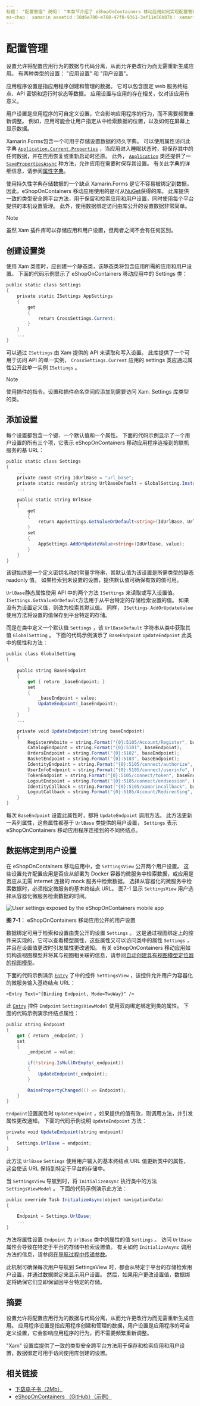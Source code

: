```yaml
---
标题： "配置管理" 说明： "本章节介绍了 eShopOnContainers 移动应用如何实现配置管理，以提供应用设置和用户设置。"
ms-chap： xamarin assetid：50d6e780-e768-47f8-9361-3af11e56b87b： xamarin 窗体作者： davidbritch： dabritch ms. 日期：08/07/2017 非 loc： [ Xamarin.Forms ， Xamarin.Essentials ]
---
```


# <a name="configuration-management"></a>配置管理

设置允许将配置应用行为的数据与代码分离，从而允许更改行为而无需重新生成应用。 有两种类型的设置： "应用设置" 和 "用户设置"。

应用程序设置是指应用程序创建和管理的数据。 它可以包含固定 web 服务终结点、API 密钥和运行时状态等数据。 应用设置与应用的存在相关，仅对该应用有意义。

用户设置是应用程序的可自定义设置，它会影响应用程序的行为，而不需要频繁重新调整。 例如，应用可能会让用户指定从中检索数据的位置，以及如何在屏幕上显示数据。

Xamarin.Forms包含一个可用于存储设置数据的持久字典。 可以使用属性访问此字典 [`Application.Current.Properties`](xref:Xamarin.Forms.Application.Properties) ，当应用进入睡眠状态时，将保存其中的任何数据，并在应用恢复或重新启动时还原。 此外， [`Application`](xref:Xamarin.Forms.Application) 类还提供了一 [`SavePropertiesAsync`](xref:Xamarin.Forms.Application.SavePropertiesAsync) 种方法，允许应用在需要时保存其设置。 有关此字典的详细信息，请参阅[属性字典](~/xamarin-forms/app-fundamentals/application-class.md#properties-dictionary)。

使用持久性字典存储数据的一个缺点 Xamarin.Forms 是它不容易被绑定到数据。 因此，eShopOnContainers 移动应用使用的是可从[NuGet](https://www.nuget.org/packages/Xam.Plugins.Settings/)获得的库。 此库提供一致的类型安全跨平台方法，用于保留和检索应用和用户设置，同时使用每个平台提供的本机设置管理。 此外，使用数据绑定访问由库公开的设置数据非常简单。

> [!NOTE]
> 虽然 Xam 插件库可以存储应用和用户设置，但两者之间不会有任何区别。

## <a name="creating-a-settings-class"></a>创建设置类

使用 Xam 类库时，应创建一个静态类，该静态类将包含应用所需的应用和用户设置。 下面的代码示例显示了 eShopOnContainers 移动应用中的 Settings 类：

```csharp
public static class Settings  
{  
    private static ISettings AppSettings  
    {  
        get  
        {  
            return CrossSettings.Current;  
        }  
    }  
    ...  
}
```

可以通过 `ISettings` 由 Xam 提供的 API 来读取和写入设置。 此库提供了一个可用于访问 API 的单一实例， `CrossSettings.Current` 应用的 settings 类应通过属性公开此单一实例 `ISettings` 。

> [!NOTE]
> 使用插件的指令。设置和插件命名空间应添加到需要访问 Xam. Settings 库类型的类。

## <a name="adding-a-setting"></a>添加设置

每个设置都包含一个键、一个默认值和一个属性。 下面的代码示例显示了一个用户设置的所有三个项，它表示 eShopOnContainers 移动应用程序连接到的联机服务的基 URL：

```csharp
public static class Settings  
{  
    ...  
    private const string IdUrlBase = "url_base";  
    private static readonly string UrlBaseDefault = GlobalSetting.Instance.BaseEndpoint;  
    ...  

    public static string UrlBase  
    {  
        get  
        {  
            return AppSettings.GetValueOrDefault<string>(IdUrlBase, UrlBaseDefault);  
        }  
        set  
        {  
            AppSettings.AddOrUpdateValue<string>(IdUrlBase, value);  
        }  
    }  
}
```

该键始终是一个定义密钥名称的常量字符串，其默认值为该设置是所需类型的静态 readonly 值。 如果检索到未设置的设置，提供默认值可确保有效的值可用。

`UrlBase`静态属性使用 API 中的两个方法 `ISettings` 来读取或写入设置值。 `ISettings.GetValueOrDefault`方法用于从平台特定的存储检索设置的值。 如果没有为设置定义值，则改为检索其默认值。 同样， `ISettings.AddOrUpdateValue` 使用方法将设置的值保存到平台特定的存储。

而是在类中定义一个默认值 `Settings` ，该 `UrlBaseDefault` 字符串从类中获取其值 `GlobalSetting` 。 下面的代码示例演示了 `BaseEndpoint` `UpdateEndpoint` 此类中的属性和方法：

```csharp
public class GlobalSetting  
{  
    ...  
    public string BaseEndpoint  
    {  
        get { return _baseEndpoint; }  
        set  
        {  
            _baseEndpoint = value;  
            UpdateEndpoint(_baseEndpoint);  
        }  
    }  
    ...  

    private void UpdateEndpoint(string baseEndpoint)  
    {  
        RegisterWebsite = string.Format("{0}:5105/Account/Register", baseEndpoint);  
        CatalogEndpoint = string.Format("{0}:5101", baseEndpoint);  
        OrdersEndpoint = string.Format("{0}:5102", baseEndpoint);  
        BasketEndpoint = string.Format("{0}:5103", baseEndpoint);  
        IdentityEndpoint = string.Format("{0}:5105/connect/authorize", baseEndpoint);  
        UserInfoEndpoint = string.Format("{0}:5105/connect/userinfo", baseEndpoint);  
        TokenEndpoint = string.Format("{0}:5105/connect/token", baseEndpoint);  
        LogoutEndpoint = string.Format("{0}:5105/connect/endsession", baseEndpoint);  
        IdentityCallback = string.Format("{0}:5105/xamarincallback", baseEndpoint);  
        LogoutCallback = string.Format("{0}:5105/Account/Redirecting", baseEndpoint);  
    }  
}
```

每次 `BaseEndpoint` 设置此属性时，都将 `UpdateEndpoint` 调用方法。 此方法更新一系列属性，这些属性都基于 `UrlBase` 类提供的用户设置， `Settings` 表示 eShopOnContainers 移动应用程序连接到的不同终结点。

## <a name="data-binding-to-user-settings"></a>数据绑定到用户设置

在 eShopOnContainers 移动应用中，会 `SettingsView` 公开两个用户设置。 这些设置允许配置应用是否应从部署为 Docker 容器的微服务中检索数据，或应用是否应从无需 internet 连接的 mock 服务中检索数据。 选择从容器化的微服务中检索数据时，必须指定微服务的基本终结点 URL。 图7-1 显示 `SettingsView` 用户选择从容器化微服务检索数据的时间。

![](configuration-management-images/settings-endpoint.png "User settings exposed by the eShopOnContainers mobile app")

**图 7-1**： eShopOnContainers 移动应用公开的用户设置

数据绑定可用于检索和设置由类公开的设置 `Settings` 。 这是通过视图绑定上的控件来实现的，它可以查看模型属性，这些属性又可以访问类中的属性 `Settings` ，并且在设置值更改时引发属性更改通知。 有关 eShopOnContainers 移动应用如何构造视图模型并将其与视图相关联的信息，请参阅[自动创建具有视图模型定位器的视图模型](~/xamarin-forms/enterprise-application-patterns/mvvm.md#automatically-creating-a-view-model-with-a-view-model-locator)。

下面的代码示例演示 [`Entry`](xref:Xamarin.Forms.Entry) 了中的控件 `SettingsView` ，该控件允许用户为容器化的微服务输入基终结点 URL：

```xaml
<Entry Text="{Binding Endpoint, Mode=TwoWay}" />
```

此 [`Entry`](xref:Xamarin.Forms.Entry) 控件 `Endpoint` `SettingsViewModel` 使用双向绑定绑定到类的属性。 下面的代码示例演示终结点属性：

```csharp
public string Endpoint  
{  
    get { return _endpoint; }  
    set  
    {  
        _endpoint = value;  

        if(!string.IsNullOrEmpty(_endpoint))  
        {  
            UpdateEndpoint(_endpoint);  
        }  

        RaisePropertyChanged(() => Endpoint);  
    }  
}
```

`Endpoint`设置属性时 `UpdateEndpoint` ，如果提供的值有效，则调用方法，并引发属性更改通知。 下面的代码示例说明 `UpdateEndpoint` 方法：

```csharp
private void UpdateEndpoint(string endpoint)  
{  
    Settings.UrlBase = endpoint;  
}
```

此方法 `UrlBase` `Settings` 使用用户输入的基本终结点 URL 值更新类中的属性，这会使该 URL 保持到特定于平台的存储中。

当 `SettingsView` 导航到时，将 `InitializeAsync` 执行类中的方法 `SettingsViewModel` 。 下面的代码示例演示此方法：

```csharp
public override Task InitializeAsync(object navigationData)  
{  
    ...  
    Endpoint = Settings.UrlBase;  
    ...  
}
```

方法将属性设置 `Endpoint` 为 `UrlBase` 类中的属性的值 `Settings` 。 访问 `UrlBase` 属性会导致在特定于平台的存储中检索设置值。 有关如何 `InitializeAsync` 调用方法的信息，请参阅[在导航过程中传递参数](~/xamarin-forms/enterprise-application-patterns/navigation.md#passing-parameters-during-navigation)。

此机制可确保每次用户导航到 SettingsView 时，都会从特定于平台的存储检索用户设置，并通过数据绑定来显示用户设置。 然后，如果用户更改设置值，数据绑定将确保它们立即保留回平台特定的存储。

## <a name="summary"></a>摘要

设置允许将配置应用行为的数据与代码分离，从而允许更改行为而无需重新生成应用。 应用程序设置是指应用程序创建和管理的数据，用户设置是应用程序的可自定义设置，它会影响应用程序的行为，而不需要频繁重新调整。

"Xam" 设置库提供了一致的类型安全跨平台方法用于保存和检索应用和用户设置，数据绑定可用于访问使用库创建的设置。

## <a name="related-links"></a>相关链接

- [下载电子书（2Mb）](https://aka.ms/xamarinpatternsebook)
- [eShopOnContainers （GitHub）（示例）](https://github.com/dotnet-architecture/eShopOnContainers)
